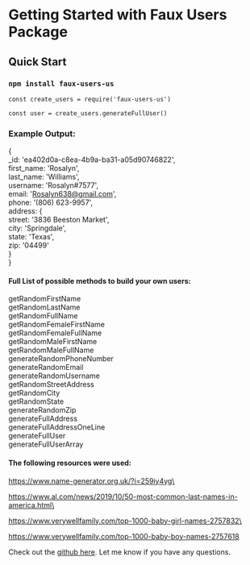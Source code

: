 # Getting Started with Faux Users Package

## Quick Start

### `npm install faux-users-us`

`const create_users = require('faux-users-us')`

`const user = create_users.generateFullUser()`

### Example Output:
{\
    _id: 'ea402d0a-c8ea-4b9a-ba31-a05d90746822',\
    first_name: 'Rosalyn',\
    last_name: 'Williams',\
    username: 'Rosalyn#7577',\
    email: 'Rosalyn638@gmail.com',\
    phone: '(806) 623-9957',\
    address: {\
      street: '3836 Beeston Market',\
      city: 'Springdale',\
      state: 'Texas',\
      zip: '04499'\
    }\
  }

#### Full List of possible methods to build your own users:
getRandomFirstName\
getRandomLastName\
getRandomFullName\
getRandomFemaleFirstName\
getRandomFemaleFullName\
getRandomMaleFirstName\
getRandomMaleFullName\
generateRandomPhoneNumber\
generateRandomEmail\
generateRandomUsername\
getRandomStreetAddress\
getRandomCity\
getRandomState\
generateRandomZip\
generateFullAddress\
generateFullAddressOneLine\
generateFullUser\
generateFullUserArray

#### The following resources were used:
https://www.name-generator.org.uk/?i=259iy4yg\

https://www.al.com/news/2019/10/50-most-common-last-names-in-america.html\

https://www.verywellfamily.com/top-1000-baby-girl-names-2757832\

https://www.verywellfamily.com/top-1000-baby-boy-names-2757618

Check out the [github here](https://github.com/andrewsa1006/faux_users). Let me know if you have any questions.